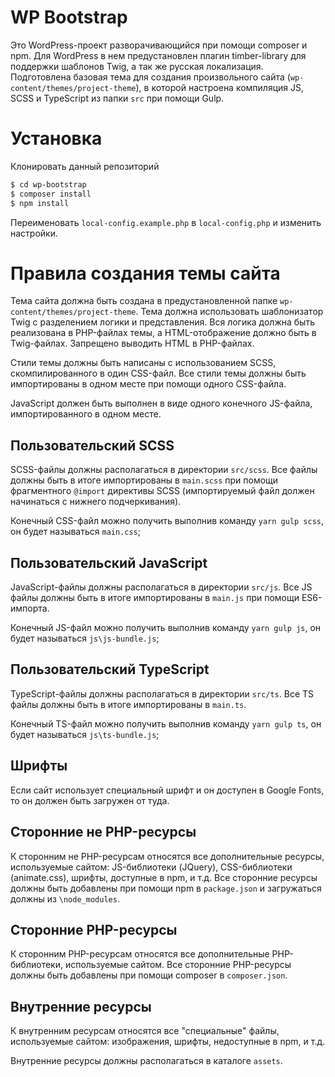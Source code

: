 # WP Bootstrap
Это WordPress-проект разворачивающийся при помощи composer и npm.
Для WordPress в нем предустановлен плагин timber-library для поддержки шаблонов
Twig, а так же русская локализация. Подготовлена базовая тема для создания 
произвольного сайта (`wp-content/themes/project-theme`), в которой настроена
компиляция JS, SCSS и TypeScript из папки `src` при помощи Gulp.

# Установка
Клонировать данный репозиторий
```sh
$ cd wp-bootstrap
$ composer install
$ npm install
```
Переименовать `local-config.example.php` в `local-config.php` и изменить 
настройки.

# Правила создания темы сайта
Тема сайта должна быть создана в предустановленной папке 
`wp-content/themes/project-theme`. Тема должна использовать шаблонизатор Twig
с разделением логики и представления. Вся логика должна быть реализована в 
PHP-файлах темы, а HTML-отображение должно быть в Twig-файлах. Запрещено 
выводить HTML в PHP-файлах.

Стили темы должны быть написаны с использованием SCSS, скомпилированного в один
CSS-файл. Все стили темы должны быть импортированы в одном месте при помощи одного
CSS-файла.

JavaScript должен быть выполнен в виде одного конечного JS-файла, импортированного
в одном месте.

## Пользовательский SCSS
SCSS-файлы должны располагаться в директории `src/scss`. Все файлы должны быть
в итоге импортированы в `main.scss` при помощи фрагментного `@import` директивы SCSS
(импортируемый файл должен начинаться с нижнего подчеркивания).

Конечный CSS-файл можно получить выполнив команду `yarn gulp scss`, он будет называться
`main.css`;

## Пользовательский JavaScript
JavaScript-файлы должны располагаться в директории `src/js`. Все JS файлы должны быть в итоге
импортированы в `main.js` при помощи ES6-импорта.

Конечный JS-файл можно получить выполнив команду `yarn gulp js`, он будет называться
`js\js-bundle.js`;

## Пользовательский TypeScript
TypeScript-файлы должны располагаться в директории `src/ts`. Все TS файлы 
должны быть в итоге импортированы в `main.ts`.

Конечный TS-файл можно получить выполнив команду `yarn gulp ts`, он будет называться
`js\ts-bundle.js`;

## Шрифты
Если сайт использует специальный шрифт и он доступен в Google Fonts, то он должен
быть загружен от туда.

## Сторонние не PHP-ресурсы
К сторонним не PHP-ресурсам относятся все дополнительные ресурсы, используемые сайтом:
JS-библиотеки (JQuery), CSS-библиотеки (animate.css), шрифты, доступные в npm, и т.д.
Все сторонние ресурсы должны быть добавлены при помощи npm в `package.json` 
и загружаться должны из `\node_modules`.

## Сторонние PHP-ресурсы
К сторонним PHP-ресурсам относятся все дополнительные PHP-библиотеки, используемые
сайтом. Все сторонние PHP-ресурсы должны быть добавлены при помощи composer
в `composer.json`.

## Внутренние ресурсы
К внутренним ресурсам относятся все "специальные" файлы, используемые сайтом:
изображения, шрифты, недоступные в npm, и т.д.

Внутренние ресурсы должны располагаться в каталоге `assets`.
